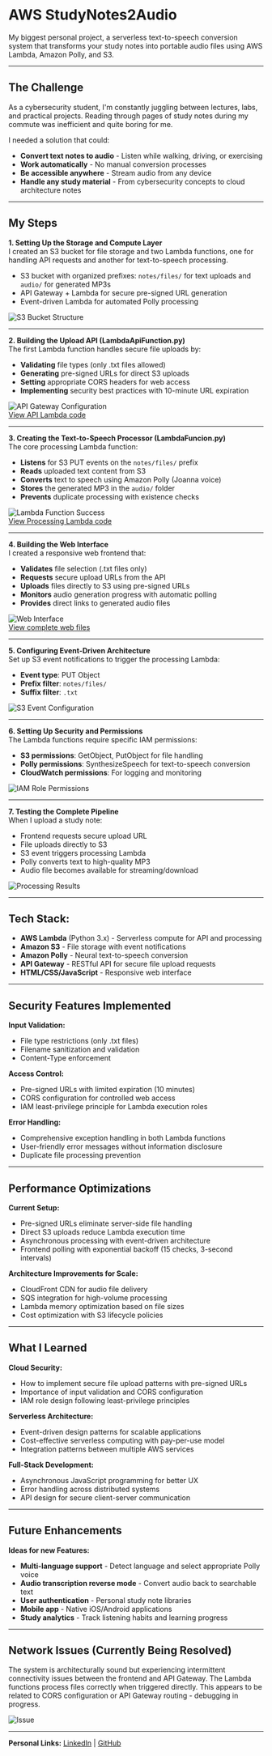 # AWS StudyNotes2Audio

My biggest personal project, a serverless text-to-speech conversion system that transforms your study notes into portable audio files using AWS Lambda, Amazon Polly, and S3.

---

## The Challenge
As a cybersecurity student, I'm constantly juggling between lectures, labs, and practical projects. Reading through pages of study notes during my commute was inefficient and quite boring for me.

I needed a solution that could:
- **Convert text notes to audio** - Listen while walking, driving, or exercising
- **Work automatically** - No manual conversion processes
- **Be accessible anywhere** - Stream audio from any device
- **Handle any study material** - From cybersecurity concepts to cloud architecture notes

---

## My Steps

**1. Setting Up the Storage and Compute Layer**  
I created an S3 bucket for file storage and two Lambda functions, one for handling API requests and another for text-to-speech processing.
- S3 bucket with organized prefixes: `notes/files/` for text uploads and `audio/` for generated MP3s
- API Gateway + Lambda for secure pre-signed URL generation
- Event-driven Lambda for automated Polly processing

![S3 Bucket Structure](screenshots/s3-bucket-structure.png)

---

**2. Building the Upload API (LambdaApiFunction.py)**  
The first Lambda function handles secure file uploads by:
- **Validating** file types (only .txt files allowed)
- **Generating** pre-signed URLs for direct S3 uploads
- **Setting** appropriate CORS headers for web access
- **Implementing** security best practices with 10-minute URL expiration

![API Gateway Configuration](screenshots/api-gateway-setup.png)  
[View API Lambda code](LambdaApiFunction.py)

---

**3. Creating the Text-to-Speech Processor (LambdaFuncion.py)**  
The core processing Lambda function:
- **Listens** for S3 PUT events on the `notes/files/` prefix
- **Reads** uploaded text content from S3
- **Converts** text to speech using Amazon Polly (Joanna voice)
- **Stores** the generated MP3 in the `audio/` folder
- **Prevents** duplicate processing with existence checks

![Lambda Function Success](screenshots/lambda-polly-success.png)  
[View Processing Lambda code](LambdaFuncion.py)

---

**4. Building the Web Interface**  
I created a responsive web frontend that:
- **Validates** file selection (.txt files only)
- **Requests** secure upload URLs from the API
- **Uploads** files directly to S3 using pre-signed URLs
- **Monitors** audio generation progress with automatic polling
- **Provides** direct links to generated audio files

![Web Interface](screenshots/web-interface.png)  
[View complete web files](Website_Files/)

---

**5. Configuring Event-Driven Architecture**  
Set up S3 event notifications to trigger the processing Lambda:
- **Event type**: PUT Object
- **Prefix filter**: `notes/files/`
- **Suffix filter**: `.txt`

![S3 Event Configuration](screenshots/s3-event-trigger.png)

---

**6. Setting Up Security and Permissions**  
The Lambda functions require specific IAM permissions:
- **S3 permissions**: GetObject, PutObject for file handling
- **Polly permissions**: SynthesizeSpeech for text-to-speech conversion
- **CloudWatch permissions**: For logging and monitoring

![IAM Role Permissions](screenshots/iam-lambda-permissions.png)

---

**7. Testing the Complete Pipeline**  
When I upload a study note:
- Frontend requests secure upload URL
- File uploads directly to S3
- S3 event triggers processing Lambda
- Polly converts text to high-quality MP3
- Audio file becomes available for streaming/download

![Processing Results](screenshots/audio-generation-success.png)

---

## Tech Stack:
- **AWS Lambda** (Python 3.x) - Serverless compute for API and processing
- **Amazon S3** - File storage with event notifications
- **Amazon Polly** - Neural text-to-speech conversion
- **API Gateway** - RESTful API for secure file upload requests
- **HTML/CSS/JavaScript** - Responsive web interface

---

## Security Features Implemented

**Input Validation:**
- File type restrictions (only .txt files)
- Filename sanitization and validation
- Content-Type enforcement

**Access Control:**
- Pre-signed URLs with limited expiration (10 minutes)
- CORS configuration for controlled web access
- IAM least-privilege principle for Lambda execution roles

**Error Handling:**
- Comprehensive exception handling in both Lambda functions
- User-friendly error messages without information disclosure
- Duplicate file processing prevention

---

## Performance Optimizations

**Current Setup:**
- Pre-signed URLs eliminate server-side file handling
- Direct S3 uploads reduce Lambda execution time
- Asynchronous processing with event-driven architecture
- Frontend polling with exponential backoff (15 checks, 3-second intervals)

**Architecture Improvements for Scale:**
- CloudFront CDN for audio file delivery
- SQS integration for high-volume processing
- Lambda memory optimization based on file sizes
- Cost optimization with S3 lifecycle policies

---

## What I Learned

**Cloud Security:**
- How to implement secure file upload patterns with pre-signed URLs
- Importance of input validation and CORS configuration
- IAM role design following least-privilege principles

**Serverless Architecture:**
- Event-driven design patterns for scalable applications
- Cost-effective serverless computing with pay-per-use model
- Integration patterns between multiple AWS services

**Full-Stack Development:**
- Asynchronous JavaScript programming for better UX
- Error handling across distributed systems
- API design for secure client-server communication

---

## Future Enhancements

**Ideas for new Features:**
- **Multi-language support** - Detect language and select appropriate Polly voice
- **Audio transcription reverse mode** - Convert audio back to searchable text
- **User authentication** - Personal study note libraries
- **Mobile app** - Native iOS/Android applications
- **Study analytics** - Track listening habits and learning progress

---

## Network Issues (Currently Being Resolved)
The system is architecturally sound but experiencing intermittent connectivity issues between the frontend and API Gateway. The Lambda functions process files correctly when triggered directly. This appears to be related to CORS configuration or API Gateway routing - debugging in progress.

![Issue](screenshots/network-issue.png)

---

**Personal Links:**
[LinkedIn](https://www.linkedin.com/in/nazariy-buryak-778433350/) | [GitHub](https://github.com/K0NGR3SS)
